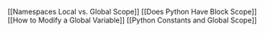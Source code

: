 
[[Namespaces Local vs. Global Scope]]
[[Does Python Have Block Scope]]
[[How to Modify a Global Variable]]
[[Python Constants and Global Scope]]